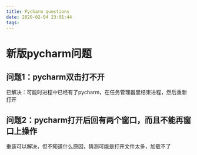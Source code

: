 ```yaml
---
title: Pycharm questions
date: 2020-02-04 23:01:44
tags:
---
```


# 新版pycharm问题

## 问题1：pycharm双击打不开
已解决：可能时进程中已经有了pycharm，在任务管理器里结束进程，然后重新打开
## 问题2：pycharm打开后回有两个窗口，而且不能再窗口上操作
重装可以解决，但不知道什么原因，猜测可能是打开文件太多，加载不了
